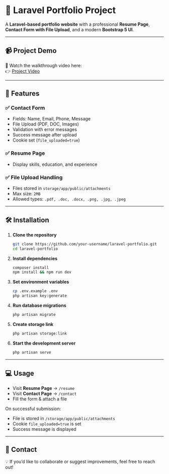 # 📌 Laravel Portfolio Project  

A **Laravel-based portfolio website** with a professional **Resume Page**, **Contact Form with File Upload**, and a modern **Bootstrap 5 UI**.  

---

## 📹 Project Demo  
🎥 Watch the walkthrough video here:  
👉 [Project Video](https://drive.google.com/file/d/1QYPFnvpczsvLanLZ7wmPjP7nWk6tDFAf/view?usp=sharing)  

---

## 🚀 Features  

### ✅ Contact Form  
- Fields: Name, Email, Phone, Message  
- File Upload (PDF, DOC, Images)  
- Validation with error messages  
- Success message after upload  
- Cookie set (`file_uploaded=true`)  

### ✅ Resume Page  
- Display skills, education, and experience  

### ✅ File Upload Handling  
- Files stored in `storage/app/public/attachments`  
- Max size: `2MB`  
- Allowed types: `.pdf, .doc, .docx, .png, .jpg, .jpeg`  

---

## 🛠️ Installation  

1. **Clone the repository**  
   ```bash
   git clone https://github.com/your-username/laravel-portfolio.git
   cd laravel-portfolio
   ```

2. **Install dependencies**  
   ```bash
   composer install
   npm install && npm run dev
   ```

3. **Set environment variables**  
   ```bash
   cp .env.example .env
   php artisan key:generate
   ```

4. **Run database migrations**  
   ```bash
   php artisan migrate
   ```

5. **Create storage link**  
   ```bash
   php artisan storage:link
   ```

6. **Start the development server**  
   ```bash
   php artisan serve
   ```

---

## 💻 Usage  

- Visit **Resume Page** → `/resume`  
- Visit **Contact Page** → `/contact`  
- Fill the form & attach a file  

On successful submission:  
- File is stored in `/storage/app/public/attachments`  
- Cookie `file_uploaded=true` is set  
- Success message is displayed  

---

## 📧 Contact  

💡 If you’d like to collaborate or suggest improvements, feel free to reach out!  
